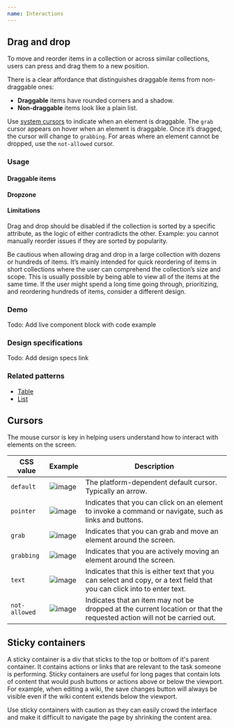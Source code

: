 ```yaml
---
name: Interactions
---
```


## Drag and drop

To move and reorder items in a collection or across similar collections, users can press and drag them to a new position.

There is a clear affordance that distinguishes draggable items from non-draggable ones:

- **Draggable** items have rounded corners and a shadow.
- **Non-draggable** items look like a plain list.

Use [system cursors](#cursors) to indicate when an element is draggable. The `grab` cursor appears on hover when an element is draggable. Once it’s dragged, the cursor will change to `grabbing`. For areas where an element cannot be dropped, use the `not-allowed` cursor.

### Usage

#### Draggable items

<!-- What happens if the object is particularly tall or wide (maybe even taller or wider than the area it is being previewed in)? An example of this would be dragging a tall board list or board swimlane (where the item could potentially be >1x the height of the screen. -->

<!-- What does a draggable item look like? How does it respond when dragging? -->

<!-- Currently we show the entire object on drag. If the user is dragging a large object- this could get unusable fast.
Is there some kind of minimized state of an object we could provide on drag? -->

<!-- How do we best afford that an object can be dragged? How might we make good use of our drag handle icons? -->

<!-- Where and how should we provide guidance on which axis a user can drag? -->

<!-- How do users "undo" or "abort" the drag action while it is happening or right after? -->

<!-- How do we confirm an action has taken place as intended? Any microinteractions around dragging, landing/snapping in place, undoing? -->

<!-- This interaction model is used to transform the position of elements. Usually, these are items in collections with other similar items. When moving items across collections, the collections should be similar in content. -->

#### Dropzone

<!-- Could we simplify this drop target design in some way? Does it need to be a preview of the object, or can it be its own design? -->

<!-- How do we indicate that a drop target is not viable, that a user can't drag an object somewhere, and why? -->

#### Limitations

Drag and drop should be disabled if the collection is sorted by a specific attribute, as the logic of either contradicts the other. Example: you cannot manually reorder issues if they are sorted by popularity.

Be cautious when allowing drag and drop in a large collection with dozens or hundreds of items. It’s mainly intended for quick reordering of items in short collections where the user can comprehend the collection’s size and scope. This is usually possible by being able to view all of the items at the same time. If the user might spend a long time going through, prioritizing, and reordering hundreds of items, consider a different design.

### Demo

Todo: Add live component block with code example

### Design specifications

Todo: Add design specs link

### Related patterns

- [Table](/components/table)
- [List](/components/list)

## Cursors

The mouse cursor is key in helping users understand how to interact with elements on the screen.

| **CSS value** | **Example** | **Description** |
| --- | --- | --- |
| `default` | ![image](/img/cursors-default.svg) | The platform-dependent default cursor. Typically an arrow. |
| `pointer` | ![image](/img/cursors-pointer.svg) | Indicates that you can click on an element to invoke a command or navigate, such as links and buttons. |
| `grab` | ![image](/img/cursors-grab.svg) | Indicates that you can grab and move an element around the screen. |
| `grabbing` | ![image](/img/cursors-grabbing.svg) | Indicates that you are actively moving an element around the screen. |
| `text` | ![image](/img/cursors-text.svg) | Indicates that this is either text that you can select and copy, or a text field that you can click into to enter text. |
| `not-allowed` | ![image](/img/cursors-notallowed.svg) | Indicates that an item may not be dropped at the current location or that the requested action will not be carried out. |

## Sticky containers

A sticky container is a div that sticks to the top or bottom of it's parent container. It contains actions or links that are relevant to the task someone is performing. Sticky containers are useful for long pages that contain lots of content that would push buttons or actions above or below the viewport. For example, when editing a wiki, the save changes button will always be visible even if the wiki content extends below the viewport.

Use sticky containers with caution as they can easily crowd the interface and make it difficult to navigate the page by shrinking the content area.
